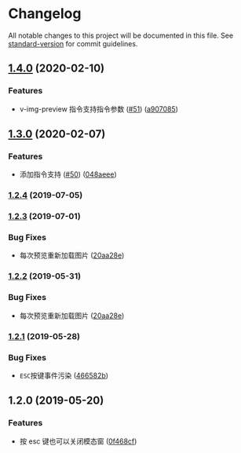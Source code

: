 # Changelog

All notable changes to this project will be documented in this file. See [standard-version](https://github.com/conventional-changelog/standard-version) for commit guidelines.

## [1.4.0](https://github.com/FEMessage/img-preview/compare/v1.3.0...v1.4.0) (2020-02-10)


### Features

* v-img-preview 指令支持指令参数 ([#51](https://github.com/FEMessage/img-preview/issues/51)) ([a907085](https://github.com/FEMessage/img-preview/commit/a907085))



## [1.3.0](https://github.com/FEMessage/img-preview/compare/v1.2.4...v1.3.0) (2020-02-07)


### Features

* 添加指令支持 ([#50](https://github.com/FEMessage/img-preview/issues/50)) ([048aeee](https://github.com/FEMessage/img-preview/commit/048aeee))



### [1.2.4](https://github.com/FEMessage/img-preview/compare/v1.2.3...v1.2.4) (2019-07-05)



### [1.2.3](https://github.com/FEMessage/img-preview/compare/v1.2.2...v1.2.3) (2019-07-01)


### Bug Fixes

* 每次预览重新加载图片 ([20aa28e](https://github.com/FEMessage/img-preview/commit/20aa28e))



### [1.2.2](https://github.com/FEMessage/img-preview/compare/v1.2.1...v1.2.2) (2019-05-31)


### Bug Fixes

* 每次预览重新加载图片 ([20aa28e](https://github.com/FEMessage/img-preview/commit/20aa28e))



### [1.2.1](https://github.com/FEMessage/img-preview/compare/v1.2.0...v1.2.1) (2019-05-28)


### Bug Fixes

* `ESC`按键事件污染 ([466582b](https://github.com/FEMessage/img-preview/commit/466582b))



## 1.2.0 (2019-05-20)


### Features

* 按 esc 键也可以关闭模态窗 ([0f468cf](https://github.com/FEMessage/img-preview/commit/0f468cf))
